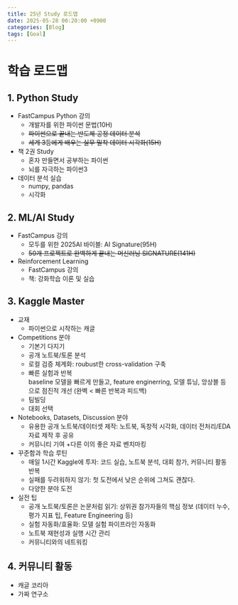 ```yaml
---
title: 25년 Study 로드맵
date: 2025-05-28 00:20:00 +0900
categories: [Blog]
tags: [Goal]
---
```


# 학습 로드맵
## 1. Python Study 
- FastCampus Python 강의 
    + 개발자를 위한 파이썬 문법(10H)
    + ~~파이썬으로 끝내는 반도체 공정 데이터 분석~~
    + ~~세계 3등에게 배우는 실무 밀착 데이터 시각화(15H)~~
- 책 2권 Study 
    + 혼자 만들면서 공부하는 파이썬
    + 뇌를 자극하는 파이썬3
- 데이터 분석 실습
    + numpy, pandas
    + 시각화 

## 2. ML/AI Study
- FastCampus 강의 
    + 모두를 위한 2025AI 바이블: AI Signature(95H)
    + ~~50개 프로젝트로 완벽하게 끝내는 머신러닝 SIGNATURE(141H)~~
- Reinforcement Learning 
    + FastCampus 강의 
    + 책: 강화학습 이론 및 실습 

## 3. Kaggle Master
- 교재
    +  파이썬으로 시작하는 캐글
- Competitions 분야 
    + 기본기 다지기
    + 공개 노트북/토론 분석
    + 로컬 검증 체계화: roubust한 cross-validation 구축
    + 빠른 실험과 반복  
        baseline 모델을 빠르게 만들고, feature enginerring, 모델 튜닝, 앙상블 등으로 점진적 개선 (완벽 < 빠른 반복과 피드백)
    + 팀빌딩
    + 대회 선택
- Notebooks, Datasets, Discussion 분야
    + 유용한 공개 노트북/데이터셋 제작: 노트북, 독창적 시각화, 데이터 전처리/EDA 자료 제작 후 공유
    + 커뮤니티 기여
    +다른 이의 좋은 자료 벤치마킹 
- 꾸준함과 학습 루틴
    + 매일 1시간 Kaggle에 투자: 코드 실습, 노트북 분석, 대회 참가, 커뮤니티 활동 반복
    + 실패를 두려워하지 않기: 첫 도전에서 낮은 순위에 그쳐도 괜찮다.
    + 다양한 분야 도전
- 실전 팁
    + 공개 노트북/토론은 논문처럼 읽기: 상위권 참가자들의 핵심 정보 (데이터 누수, 평가 지표 팁, Feature Engineering 등)
    + 실험 자동화/효율화: 모델 실험 파이프라인 자동화
    + 노트북 재현성과 실행 시간 관리
    + 커뮤니티와의 네트워킹 

 ## 4. 커뮤니티 활동 
 - 캐글 코리아
 - 가짜 연구소 